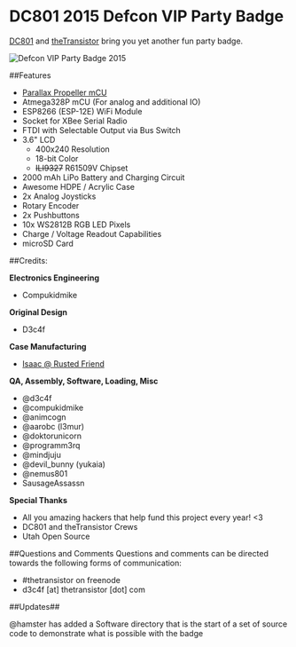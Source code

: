 # DC801 2015 Defcon VIP Party Badge
[DC801](https://dc801.org/) and [theTransistor](http://thetransistor.com/) bring you yet another fun party badge.


![Defcon VIP Party Badge 2015](/images/design.jpg)

##Features
- [Parallax Propeller mCU](https://www.parallax.com/product/p8x32a-d40)
- Atmega328P mCU (For analog and additional IO)
- ESP8266 (ESP-12E) WiFi Module
- Socket for XBee Serial Radio
- FTDI with Selectable Output via Bus Switch
- 3.6" LCD
  - 400x240 Resolution
  - 18-bit Color
  - ~~ILI9327~~ R61509V Chipset
- 2000 mAh LiPo Battery and Charging Circuit
- Awesome HDPE / Acrylic Case
- 2x Analog Joysticks
- Rotary Encoder
- 2x Pushbuttons
- 10x WS2812B RGB LED Pixels
- Charge / Voltage Readout Capabilities
- microSD Card

##Credits:

**Electronics Engineering**
- Compukidmike

**Original Design**
- D3c4f

**Case Manufacturing**
- [Isaac @ Rusted Friend](http://rustedfriend.com/)

**QA, Assembly, Software, Loading, Misc**
- @d3c4f
- @compukidmike
- @animcogn
- @aarobc (l3mur)
- @doktorunicorn
- @programm3rq
- @mindjuju
- @devil_bunny (yukaia)
- @nemus801
- SausageAssassn 


**Special Thanks**
- All you amazing hackers that help fund this project every year! <3
- DC801 and theTransistor Crews
- Utah Open Source

##Questions and Comments
Questions and comments can be directed towards the following forms of communication:
- #thetransistor on freenode
- d3c4f [at] thetransistor [dot] com


##Updates##

@hamster has added a Software directory that is the start of a set of source code to demonstrate what is possible with the badge

